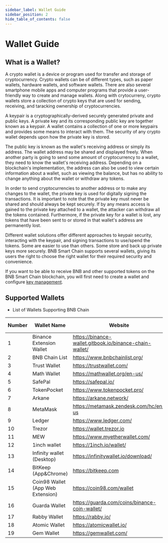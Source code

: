 ```yaml
---
sidebar_label: Wallet Guide
sidebar_position: 2
hide_table_of_contents: false
---
```

# Wallet Guide

## What is a Wallet?
A crypto wallet is a device or program used for transfer and storage of cryptocurrency. Crypto wallets can be of different types, such as paper wallets, hardware wallets, and software wallets. There are also several smartphone mobile apps and computer programs that provide a user-friendly way to create and manage wallets. Along with crytocurreny, crypto wallets store a collection of crypto keys that are used for sending, receiving, and taracking ownership of cryptocurrencies.

A keypair is a cryptographically-derived securely generated private and public keys. A private key and its corresponding public key are together known as a keypair. A wallet contains a collection of one or more keypairs and provides some means to interact with them. The security of any crypto wallet depends upon how the private key is stored.

The public key is known as the wallet's receiving address or simply its address. The wallet address may be shared and displayed freely. When another party is going to send some amount of cryptocurrency to a wallet, they need to know the wallet's receiving address. Depending on a blockchain's implementation, the address can also be used to view certain information about a wallet, such as viewing the balance, but has no ability to change anything about the wallet or withdraw any tokens.

In order to send cryptocurrencies to another address or to make any changes to the wallet, the private key is used for digitally signing the transactions. It is important to note that the private key must never be shared and should always be kept securely. If by any means access is gained to the private key attached to a wallet, the attacker can withdraw all the tokens contained. Furthermore, if the private key for a wallet is lost, any tokens that have been sent to or stored in that wallet's address are permanently lost.

Different wallet solutions offer different approaches to keypair security, interacting with the keypair, and signing transactions to use/spend the tokens. Some are easier to use than others. Some store and back up private keys more securely. BNB Smart Chain supports several wallets, giving its users the right to choose the right wallet for their required security and convenience.

If you want to be able to receive BNB and other supported tokens on the BNB Smart Chain blockchain, you will first need to create a wallet and configure [key management](create-wallet.md).

## Supported Wallets 

* List of Wallets Supporting BNB Chain

| Number | Wallet Name              | Website | Staking Support|
|------ | ------------------- | ------------------------------ |-----|
|1      | Binance Extension Wallet | <https://binance-wallet.gitbook.io/binance-chain-wallet/> | Yes  |
|2      | BNB Chain List | <https://www.bnbchainlist.org/> | No |
|3      | Trust Wallet |<https://trustwallet.com/> | Yes   |
|4      | Math Wallet  |<https://mathwallet.org/en-us/>| Yes  |
|5      | SafePal      |<https://safepal.io/> | No  |
|6      | TokenPocket  |<https://www.tokenpocket.pro/> |  No  |
|7      | Arkane       |<https://arkane.network/>|No|
|8      | MetaMask     |<https://metamask.zendesk.com/hc/en-us>|No|
|9      | Ledger       |<https://www.ledger.com/>|Yes|
|10     | Trezor       |<https://wallet.trezor.io>|No|
|11     | MEW          |<https://www.myetherwallet.com/>|No|
|12     | 1inch wallet |<https://1inch.io/wallet/>|No|
|13     | Infinity wallet (Desktop)| <https://infinitywallet.io/download/> |No|
|14     | BitKeep (App&Chrome)|<https://bitkeep.com>|No|
|15     | Coin98 Wallet (App Web Extension)|<https://coin98.com/wallet>|No|
|16     | Guarda Wallet |<https://guarda.com/coins/binance-coin-wallet/>|No|
|17     | Rabby Wallet |<https://rabby.io/>|No|
|18     | Atomic Wallet | <https://atomicwallet.io/> | Yes |
|19     | Gem Wallet | <https://gemwallet.com/> | Yes |
